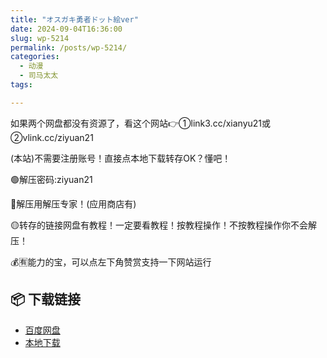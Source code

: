 ```yaml
---
title: "オスガキ勇者ドット絵ver"
date: 2024-09-04T16:36:00
slug: wp-5214
permalink: /posts/wp-5214/
categories:
  - 动漫
  - 司马太太
tags:

---
```


如果两个网盘都没有资源了，看这个网站👉①link3.cc/xianyu21或②vlink.cc/ziyuan21

(本站)不需要注册账号！直接点本地下载转存OK？懂吧！

🟢解压密码:ziyuan21

🔵解压用解压专家！(应用商店有)

🟡转存的链接网盘有教程！一定要看教程！按教程操作！不按教程操作你不会解压！

💰🈶能力的宝，可以点左下角赞赏支持一下网站运行

## 📦 下载链接
- [百度网盘](https://blziyuan21.com/pay-download/5214?key=2f7bd1914a&down_id=0)
- [本地下载](https://blziyuan21.com/pay-download/5214?key=2f7bd1914a&down_id=1)

